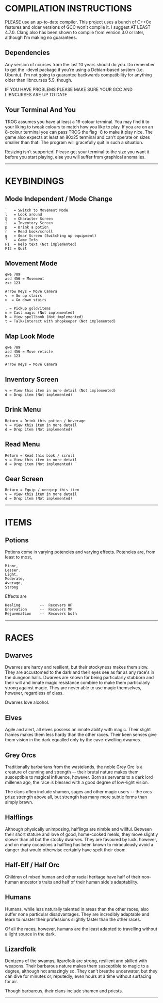 COMPILATION INSTRUCTIONS
========================

PLEASE use an up-to-date compiler. This project uses a bunch of C++0x features
and older versions of GCC won't compile it. I suggest AT LEAST 4.7.0. Clang also
has been shown to compile from version 3.0 or later, although I'm making no
guarantees.

Dependencies
------------

Any version of ncurses from the last 10 years should do you. Do remember to get
the -devel package if you're using a Debian-based system (i.e. Ubuntu). I'm not
going to guarantee backwards compatibility for anything older than libncurses
5.9, though.

IF YOU HAVE PROBLEMS PLEASE MAKE SURE YOUR GCC AND LIBNCURSES ARE UP TO DATE

Your Terminal And You
---------------------

TROG assumes you have at least a 16-colour terminal. You may find it to your
liking to tweak colours to match how you like to play. If you are on an 8-colour
terminal you can pass TROG the flag -8 to make it play nice. The game also
expects at least an 80x25 terminal and can't operate on sizes smaller than that.
The program will gracefully quit in such a situation.

Resizing isn't supported. Please get your terminal to the size you want it
before you start playing, else you will suffer from graphical anomalies.


---------------------------------------


KEYBINDINGS
===========

Mode Independent / Mode Change
------------------------------

    `   = Switch to Movement Mode
    l   = Look around
    @   = Character Screen
    i   = Inventory Screen
    p   = Drink a potion
    r   = Read book/scroll
    g   = Gear Screen (Switching up equipment)
    ?   = Game Info
    F1  = Help text (Not implemented)
    F12 = Quit

Movement Mode
-------------

    qwe 789
    asd 456 = Movement
    zxc 123

    Arrow Keys = Move Camera
    <  = Go up stairs
    >  = Go down stairs

    , = Pickup gold/items
    m = Cast magic (Not implemented)
    b = View spellbook (Not implemented)
    t = Talk/Interact with shopkeeper (Not implemented)

Map Look Mode
-------------

    qwe 789
    asd 456 = Move reticle
    zxc 123
    
    Arrow Keys = Move Camera

Inventory Screen
----------------

    v = View this item in more detail (Not implemented)
    d = Drop item (Not implemented)

Drink Menu
----------

    Return = Drink this potion / beverage
    v = View this item in more detail
    d = Drop item (Not implemented)

Read Menu
----------

    Return = Read this book / scroll
    v = View this item in more detail
    d = Drop item (Not implemented)

Gear Screen
-----------

    Return = Equip / unequip this item
    v = View this item in more detail
    d = Drop item (Not implemented)


---------------------------------------


ITEMS
=====

Potions
-------

Potions come in varying potencies and varying effects. Potencies are, from least
to most,

    Minor,
    Lesser,
    Light,
    Moderate,
    Average,
    Strong

Effects are

    Healing         --  Recovers HP
    Enervation      --  Recovers MP
    Rejuvenation    --  Recovers both


---------------------------------------


RACES
=====

Dwarves
-------

Dwarves are hardy and resilient, but their stockyness makes them slow. They are
accustomed to the dark and their eyes see as far as any race's in the dungeon
halls. Dwarves are known for being particularly stubborn and their will and
innate magic resistance combine to make them particularly strong against magic.
They are never able to use magic themselves, however, regardless of class.

Dwarves love alcohol.

Elves
-----

Agile and alert, all elves possess an innate ability with magic. Their slight
frames makes them less hardy than the other races. Their keen senses give them
vision in the dark equalled only by the cave-dwelling dwarves.

Grey Orcs
---------

Traditionally barbarians from the wastelands, the noble Grey Orc is a creature
of cunning and strength -- their brutal nature makes them susceptible to magical
influence, however. Born as servants to a dark lord millenea ago, the race is
blessed with a good degree of low-light vision.

The clans often include shamen, sages and other magic users -- the orcs prize
strength above all, but strength has many more subtle forms than simply brawn.

Halflings
---------

Although physically unimposing, halflings are nimble and willful. Between their
short stature and love of good, home-cooked meals, they move slightly slower
than all but the stocky dwarves. They are favoured by luck, however, and on many
occasions a halfling has been known to miraculously avoid a danger that would
otherwise certainly have spelt their doom.

Half-Elf / Half Orc
-------------------

Children of mixed human and other racial heritage have half of their non-human
ancestor's traits and half of their human side's adaptability.

Humans
------

Humans, while less naturally talented in areas than the other races, also
suffer none particular disadvantages. They are incredibly adaptable and learn
to master their professions slightly faster than the other races.

Of all the races, however, humans are the least adapted to travelling without
a light source in the dark.

Lizardfolk
----------

Denizens of the swamps, lizardfolk are strong, resilient and skilled with
weapons. Their barbarous nature makes them susceptible to magic to a degree,
although not amazingly so. They can't breathe underwater, but they can dive for
minutes or, reputedly, even hours at a time without surfacing for air.

Though barbarous, their clans include shamen and priests.


---------------------------------------
